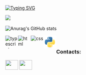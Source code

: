 <!--
**Raulnatan1/Raulnatan1** is a ✨ _special_ ✨ repository because its `README.md` (this file) appears on your GitHub profile.

Here are some ideas to get you started:

- 🔭 I’m currently working on ...
- 🌱 I’m currently learning ...
- 👯 I’m looking to collaborate on ...
- 🤔 I’m looking for help with ...
- 💬 Ask me about ...
- 📫 How to reach me: ...
- 😄 Pronouns: ...
- ⚡ Fun fact: ...
-->


<a href="https://git.io/typing-svg"><img src="https://readme-typing-svg.demolab.com?font=Fira+Code&size=25&pause=1000&color=8B31F7&random=false&width=435&lines=Welcome+to+Raul's+profile" alt="Typing SVG" /></a>


  <div>
    <img src="https://64.media.tumblr.com/434432f3d64f0adb12a1d5b98f5a18a9/tumblr_oxh6dkdMyJ1sxbd6vo2_540.gifv">
  </div>



![Anurag's GitHub stats](https://github-readme-stats.vercel.app/api?username=raulnatan1&show_icons=true&theme=midnight-purple)



<img align="left" alt="typescript" src="https://img.icons8.com/typescript" width="40" height="40">
<img align="left" alt="html" src="https://img.icons8.com/color/48/000000/html-5.png" width="40" height="40" >
<img align="left" alt="css" src="https://img.icons8.com/color/48/000000/css3.png" width="40" height="40">
<img align="left" alt="python" src="https://raw.githubusercontent.com/devicons/devicon/master/icons/python/python-original.svg" width="40" height="40">

<br>
<h3 align="left">Contacts:</h3>
<p align="left">
<a href="https://www.linkedin.com/in/raul-natan/" target="blank"><img align="center" src="https://cdn.jsdelivr.net/npm/simple-icons@3.0.1/icons/linkedin.svg" alt="" height="30" width="40" /></a>
<a href="https://www.instagram.com/raulnatan.jpg/" target="blank"><img align="center" src="https://cdn.jsdelivr.net/npm/simple-icons@3.0.1/icons/instagram.svg" alt="" height="30" width="40" /></a>
</p>
